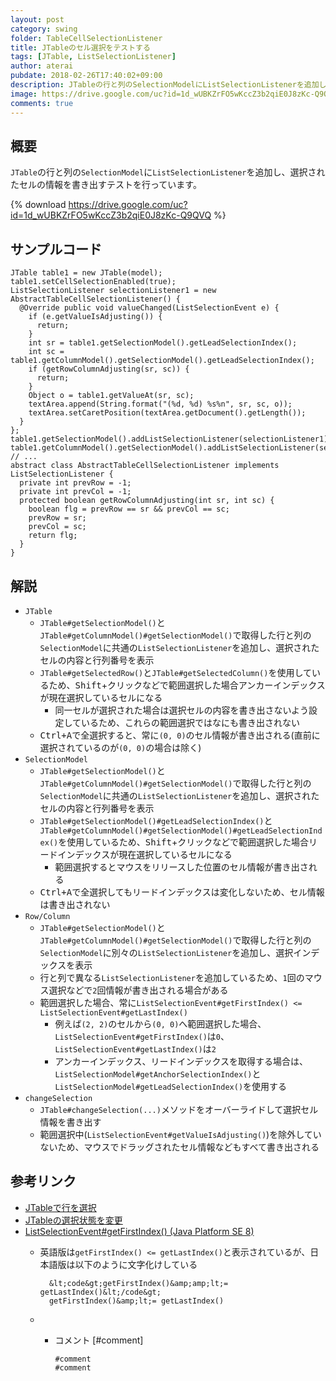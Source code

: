 ```yaml
---
layout: post
category: swing
folder: TableCellSelectionListener
title: JTableのセル選択をテストする
tags: [JTable, ListSelectionListener]
author: aterai
pubdate: 2018-02-26T17:40:02+09:00
description: JTableの行と列のSelectionModelにListSelectionListenerを追加し、選択されたセルの情報を書き出すテストを行っています。
image: https://drive.google.com/uc?id=1d_wUBKZrFO5wKccZ3b2qiE0J8zKc-Q9QVQ
comments: true
---
```

## 概要
`JTable`の行と列の`SelectionModel`に`ListSelectionListener`を追加し、選択されたセルの情報を書き出すテストを行っています。

{% download https://drive.google.com/uc?id=1d_wUBKZrFO5wKccZ3b2qiE0J8zKc-Q9QVQ %}

## サンプルコード
<pre class="prettyprint"><code>JTable table1 = new JTable(model);
table1.setCellSelectionEnabled(true);
ListSelectionListener selectionListener1 = new AbstractTableCellSelectionListener() {
  @Override public void valueChanged(ListSelectionEvent e) {
    if (e.getValueIsAdjusting()) {
      return;
    }
    int sr = table1.getSelectionModel().getLeadSelectionIndex();
    int sc = table1.getColumnModel().getSelectionModel().getLeadSelectionIndex();
    if (getRowColumnAdjusting(sr, sc)) {
      return;
    }
    Object o = table1.getValueAt(sr, sc);
    textArea.append(String.format("(%d, %d) %s%n", sr, sc, o));
    textArea.setCaretPosition(textArea.getDocument().getLength());
  }
};
table1.getSelectionModel().addListSelectionListener(selectionListener1);
table1.getColumnModel().getSelectionModel().addListSelectionListener(selectionListener1);
// ...
abstract class AbstractTableCellSelectionListener implements ListSelectionListener {
  private int prevRow = -1;
  private int prevCol = -1;
  protected boolean getRowColumnAdjusting(int sr, int sc) {
    boolean flg = prevRow == sr &amp;&amp; prevCol == sc;
    prevRow = sr;
    prevCol = sc;
    return flg;
  }
}
</code></pre>

## 解説
- `JTable`
    - `JTable#getSelectionModel()`と`JTable#getColumnModel()#getSelectionModel()`で取得した行と列の`SelectionModel`に共通の`ListSelectionListener`を追加し、選択されたセルの内容と行列番号を表示
    - `JTable#getSelectedRow()`と`JTable#getSelectedColumn()`を使用しているため、<kbd>Shift</kbd>+クリックなどで範囲選択した場合アンカーインデックスが現在選択しているセルになる
        - 同一セルが選択された場合は選択セルの内容を書き出さないよう設定しているため、これらの範囲選択ではなにも書き出されない
    - <kbd>Ctrl+A</kbd>で全選択すると、常に`(0, 0)`のセル情報が書き出される(直前に選択されているのが`(0, 0)`の場合は除く)
- `SelectionModel`
    - `JTable#getSelectionModel()`と`JTable#getColumnModel()#getSelectionModel()`で取得した行と列の`SelectionModel`に共通の`ListSelectionListener`を追加し、選択されたセルの内容と行列番号を表示
    - `JTable#getSelectionModel()#getLeadSelectionIndex()`と`JTable#getColumnModel()#getSelectionModel()#getLeadSelectionIndex()`を使用しているため、<kbd>Shift</kbd>+クリックなどで範囲選択した場合リードインデックスが現在選択しているセルになる
        - 範囲選択するとマウスをリリースした位置のセル情報が書き出される
    - <kbd>Ctrl+A</kbd>で全選択してもリードインデックスは変化しないため、セル情報は書き出されない
- `Row/Column`
    - `JTable#getSelectionModel()`と`JTable#getColumnModel()#getSelectionModel()`で取得した行と列の`SelectionModel`に別々の`ListSelectionListener`を追加し、選択インデックスを表示
    - 行と列で異なる`ListSelectionListener`を追加しているため、`1`回のマウス選択などで`2`回情報が書き出される場合がある
    - 範囲選択した場合、常に`ListSelectionEvent#getFirstIndex() <= ListSelectionEvent#getLastIndex()`
        - 例えば`(2, 2)`のセルから`(0, 0)`へ範囲選択した場合、`ListSelectionEvent#getFirstIndex()`は`0`、`ListSelectionEvent#getLastIndex()`は`2`
        - アンカーインデックス、リードインデックスを取得する場合は、`ListSelectionModel#getAnchorSelectionIndex()`と`ListSelectionModel#getLeadSelectionIndex()`を使用する
- `changeSelection`
    - `JTable#changeSelection(...)`メソッドをオーバーライドして選択セル情報を書き出す
    - 範囲選択中(`ListSelectionEvent#getValueIsAdjusting()`)を除外していないため、マウスでドラッグされたセル情報などもすべて書き出される

<!-- dummy comment line for breaking list -->

## 参考リンク
- [JTableで行を選択](https://ateraimemo.com/Swing/RowSelection.html)
- [JTableの選択状態を変更](https://ateraimemo.com/Swing/ChangeSelection.html)
- [ListSelectionEvent#getFirstIndex() (Java Platform SE 8)](https://docs.oracle.com/javase/jp/8/docs/api/javax/swing/event/ListSelectionEvent.html#getFirstIndex--)
    - 英語版は`getFirstIndex() <= getLastIndex()`と表示されているが、日本語版は以下のように文字化けしている
    
    		&lt;code&gt;getFirstIndex()&amp;amp;lt;= getLastIndex()&lt;/code&gt;
    		getFirstIndex()&amp;lt;= getLastIndex()
    - * コメント [#comment]
    
    		#comment
    		#comment
